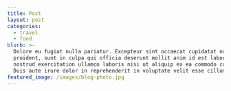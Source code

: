 ```yaml
---
title: Post
layout: post
categories:
  - travel
  - food
blurb: >-
  Dolore eu fugiat nulla pariatur. Excepteur sint occaecat cupidatat non
  proident, sunt in culpa qui officia deserunt mollit anim id est laborum. Quis
  nostrud exercitation ullamco laboris nisi ut aliquip ex ea commodo consequat.
  Duis aute irure dolor in reprehenderit in voluptate velit esse cillum.
featured_image: /images/blog-photo.jpg
---
```

